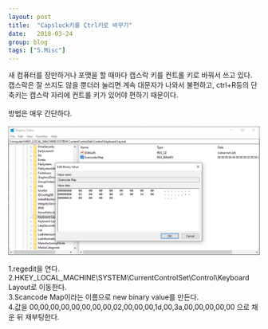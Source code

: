 ```yaml
---
layout: post
title:  "Capslock키를 Ctrl키로 바꾸기"
date:   2018-03-24
group: blog
tags: ["5.Misc"]
---
```


새 컴퓨터를 장만하거나 포맷을 할 때마다 캡스락 키를 컨트롤 키로 바꿔서 쓰고 있다.
캡스락은 잘 쓰지도 않을 뿐더러 눌리면 계속 대문자가 나와서 불편하고,
ctrl+R등의 단축키는 캡스락 자리에 컨트롤 키가 있어야 편하기 때문이다.
<br><br>
방법은 매우 간단하다.
<br><br>
![screenshot](/assets/images/2018/180324.png)

1.regedit을 연다.<br>
2.HKEY_LOCAL_MACHINE\SYSTEM\CurrentControlSet\Control\Keyboard Layout로 이동한다.<br>
3.Scancode Map이라는 이름으로 new binary value를 만든다.<br>
4.값을 00,00,00,00,00,00,00,00,02,00,00,00,1d,00,3a,00,00,00,00,00 으로 채운 뒤 재부팅한다.<br>

